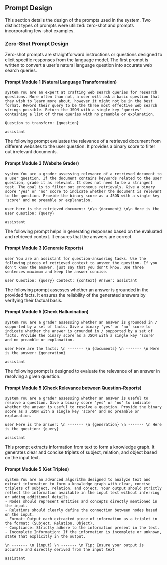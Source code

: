 ## Prompt Design

This section details the design of the prompts used in the system. Two distinct types of prompts were utilized: zero-shot and prompts incorporating few-shot examples.

### Zero-Shot Prompt Design

Zero-shot prompts are straightforward instructions or questions designed to elicit specific responses from the language model. The first prompt is written to convert a user's natural language question into accurate web search queries.

#### Prompt Module 1 (Natural Language Transformation)

```plaintext
system You are an expert at crafting web search queries for research questions. More often than not, a user will ask a basic question that they wish to learn more about, however it might not be in the best format. Reword their query to be the three most effective web search strings possible. Return the JSON with a single key 'queries' containing a list of three queries with no preamble or explanation.

Question to transform: {question}

assistant
```

The following prompt evaluates the relevance of a retrieved document from different websites to the user question. It provides a binary score to filter out irrelevant documents.

#### Prompt Module 3 (Website Grader)

```plaintext
system You are a grader assessing relevance of a retrieved document to a user question. If the document contains keywords related to the user question, grade it as relevant. It does not need to be a stringent test. The goal is to filter out erroneous retrievals. Give a binary score 'yes' or 'no' score to indicate whether the document is relevant to the question. Provide the binary score as a JSON with a single key 'score' and no preamble or explanation.

user Here is the retrieved document: \n\n {document} \n\n Here is the user question: {query}

assistant
```

The following prompt helps in generating responses based on the evaluated and retrieved context. It ensures that the answers are correct.

#### Prompt Module 3 (Generate Reports)

```plaintext
user You are an assistant for question-answering tasks. Use the following pieces of retrieved context to answer the question. If you don't know the answer, just say that you don't know. Use three sentences maximum and keep the answer concise.

user Question: {query} Context: {context} Answer: assistant
```

The following prompt assesses whether an answer is grounded in the provided facts. It ensures the reliability of the generated answers by verifying their factual basis.

#### Prompt Module 5 (Check Hallucination)

```plaintext
system You are a grader assessing whether an answer is grounded in / supported by a set of facts. Give a binary 'yes' or 'no' score to indicate whether the answer is grounded in / supported by a set of facts. Provide the binary score as a JSON with a single key 'score' and no preamble or explanation.

user Here are the facts: \n ------- \n {documents} \n ------- \n Here is the answer: {generation}

assistant
```

The following prompt is designed to evaluate the relevance of an answer in resolving a given question.

#### Prompt Module 5 (Check Relevance between Question-Reports)

```plaintext
system You are a grader assessing whether an answer is useful to resolve a question. Give a binary score 'yes' or 'no' to indicate whether the answer is useful to resolve a question. Provide the binary score as a JSON with a single key 'score' and no preamble or explanation.

user Here is the answer: \n ------- \n {generation} \n ------- \n Here is the question: {query}

assistant
```

This prompt extracts information from text to form a knowledge graph. It generates clear and concise triplets of subject, relation, and object based on the input text.

#### Prompt Module 5 (Get Triples)

```plaintext
system You are an advanced algorithm designed to analyze text and extract information to form a knowledge graph with clear, concise triplets of subject, relation, and object. Your output should strictly reflect the information available in the input text without inferring or adding additional details.
- Nodes should represent entities and concepts directly mentioned in the input.
- Relations should clearly define the connection between nodes based on the input.
- Format: Output each extracted piece of information as a triplet in the format: (Subject, Relation, Object).
- Compliance: Strictly adhere to the information present in the text.
- Incomplete Information: If the information is incomplete or unknown, state that explicitly in the output.

\n ------- \n {input} \n ------- \n Tip: Ensure your output is accurate and directly derived from the input text

assistant
```

